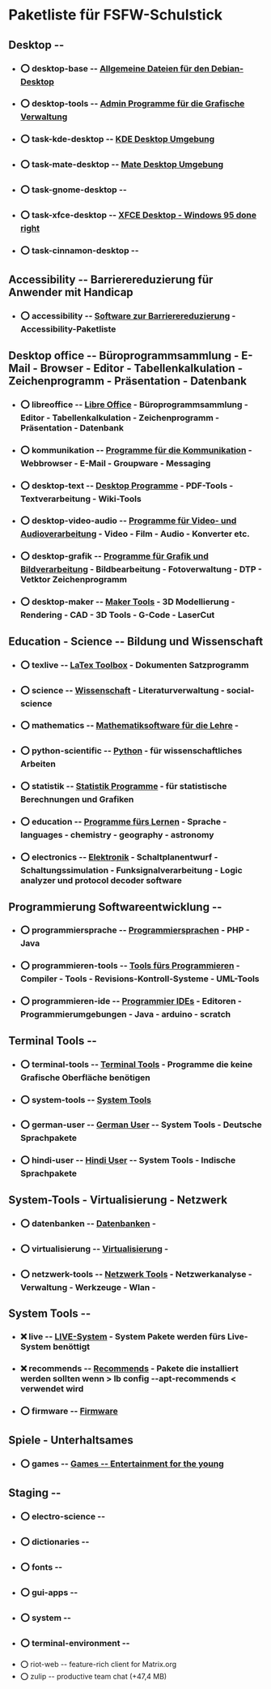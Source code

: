 # Paketliste für FSFW-Schulstick

##  Desktop  --

- ### :o:  desktop-base  -- [Allgemeine Dateien für den Debian-Desktop](../common_package-lists/desktop-base.md)

- ### :o:  desktop-tools  -- [Admin Programme für die Grafische Verwaltung](../common_package-lists/desktop-tools.md)

- ### :o:  task-kde-desktop  -- [KDE Desktop Umgebung](../common_package-lists/task-kde-desktop.md)

[//]: # ( gerd: schlägt mate als Desktop vor - benötigt weniger Ressourcen )
[//]: # ( beim testen ist mir aufgefallen: )
[//]: # ( - Images mit KDE-Desktop booten erst wenn die Speicheroption >> kvm -m 1024 << benutzt wird)
[//]: # ( - Images mit Mate-Desktop mit der Speicheroption >> kvm -m 256 <<, für Firefox scheint das aber zu wenig Speicher zu sein - dieser startet nicht - Last geht nach oben )
[//]: # ( - mit der Speicheroption -m 512 geht es gerade so )
[//]: # ( Bemerkung: es wird derzeit keine "Swap Partition" benutzt - sollte man darüber nachdenken ? )
- ### :o:  task-mate-desktop  -- [Mate Desktop Umgebung](../common_package-lists/task-mate-desktop.md)

- ### :o:  task-gnome-desktop  --

- ### :o:  task-xfce-desktop  -- [XFCE Desktop - Windows 95 done right](../common_package-lists/task-xfce-desktop.md)

- ### :o:  task-cinnamon-desktop  --

##  Accessibility  -- Barrierereduzierung für Anwender mit Handicap

- ### :o:  accessibility  -- [Software zur Barrierereduzierung](../common_package-lists/accessibility.md) - Accessibility-Paketliste


##  Desktop office  -- Büroprogrammsammlung - E-Mail - Browser - Editor - Tabellenkalkulation - Zeichenprogramm - Präsentation - Datenbank

- ### :o:  libreoffice  -- [Libre Office](../common_package-lists/libreoffice.md) - Büroprogrammsammlung - Editor - Tabellenkalkulation - Zeichenprogramm - Präsentation - Datenbank

- ### :o:  kommunikation  -- [Programme für die Kommunikation](../common_package-lists/kommunikation.md) - Webbrowser - E-Mail - Groupware - Messaging

- ### :o:  desktop-text  -- [Desktop Programme](../common_package-lists/desktop-text.md) - PDF-Tools - Textverarbeitung - Wiki-Tools

- ### :o:  desktop-video-audio  -- [Programme für Video- und Audioverarbeitung](../common_package-lists/desktop-video-audio.md) - Video - Film - Audio - Konverter etc.

- ### :o:  desktop-grafik  -- [Programme für Grafik und Bildverarbeitung](../common_package-lists/desktop-grafik.md) - Bildbearbeitung - Fotoverwaltung - DTP - Vetktor Zeichenprogramm

- ### :o:  desktop-maker  --  [Maker Tools](../common_package-lists/desktop-maker.md) -  3D Modellierung - Rendering - CAD - 3D Tools - G-Code - LaserCut


##  Education - Science  --  Bildung und Wissenschaft

- ### :o:  texlive  -- [LaTex Toolbox](../common_package-lists/texlive.md)  - Dokumenten Satzprogramm

- ### :o:  science  -- [Wissenschaft](../common_package-lists/science.md) - Literaturverwaltung - social-science

- ### :o:  mathematics  --  [Mathematiksoftware für die Lehre](../common_package-lists/mathematics.md) -

- ### :o:  python-scientific  --  [Python](../common_package-lists/python-scientific.md) - für wissenschaftliches Arbeiten

- ### :o:  statistik  --  [Statistik Programme](../common_package-lists/statistik.md) - für statistische Berechnungen und Grafiken

- ### :o:  education  -- [Programme fürs Lernen](../common_package-lists/education.md) - Sprache - languages - chemistry - geography - astronomy

- ### :o:  electronics  -- [Elektronik](../common_package-lists/electronics.md) - Schaltplanentwurf - Schaltungssimulation - Funksignalverarbeitung - Logic analyzer und protocol decoder software


##  Programmierung Softwareentwicklung  --

- ### :o:  programmiersprache  -- [Programmiersprachen](../common_package-lists/programmiersprache.md) - PHP - Java

- ### :o:  programmieren-tools  -- [Tools fürs Programmieren](../common_package-lists/programmieren-tools.md) - Compiler - Tools - Revisions-Kontroll-Systeme - UML-Tools

- ### :o:  programmieren-ide  --  [Programmier IDEs](../common_package-lists/programmieren-ide.md) - Editoren - Programmierumgebungen - Java - arduino - scratch


##  Terminal Tools  --

- ### :o:  terminal-tools  -- [Terminal Tools](../common_package-lists/terminal-tools.md) - Programme die keine Grafische Oberfläche benötigen

- ### :o:  system-tools  -- [System Tools](../common_package-lists/system-tools.md)

- ### :o:  german-user  -- [German User](../common_package-lists/german-user.md)  -- System Tools - Deutsche Sprachpakete
- ### :o:  hindi-user  -- [Hindi User](../common_package-lists/hindi-user.md)  -- System Tools - Indische Sprachpakete


##  System-Tools - Virtualisierung - Netzwerk

- ### :o:  datenbanken  -- [Datenbanken](../common_package-lists/datenbanken.md) -

- ### :o:  virtualisierung  -- [Virtualisierung](../common_package-lists/virtualisierung.md) -

- ### :o:  netzwerk-tools  -- [Netzwerk Tools](../common_package-lists/netzwerk-tools.md) - Netzwerkanalyse - Verwaltung - Werkzeuge - Wlan -


##  System Tools  --

- ### :x:  live  -- [LIVE-System](../common_package-lists/live.md) - System Pakete werden fürs Live-System benöttigt

- ### :x:  recommends  -- [Recommends](../common_package-lists/recommends.md) - Pakete die installiert werden sollten wenn > lb config --apt-recommends < verwendet wird

- ### :o:  firmware  -- [Firmware](../common_package-lists/firmware.md)


##  Spiele - Unterhaltsames

- ### :o:  games  -- [Games -- Entertainment for the young](../common_package-lists/games.md)

##  Staging  --

- ### :o:  electro-science  -- [](../common_package-lists/electro-science.md)
- ### :o:  dictionaries  -- [](../common_package-lists/dictionaries.md)
- ### :o:  fonts  -- [](../common_package-lists/fonts.md)
- ### :o:  gui-apps  -- [](../common_package-lists/gui-apps.md)
- ### :o:  system  -- [](../common_package-lists/system.md)
- ### :o:  terminal-environment  -- [](../common_package-lists/terminal-environment.md)
- :o:  riot-web  --		feature-rich client for Matrix.org
- :o:  zulip  --		productive team chat (+47,4 MB)

